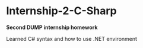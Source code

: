 # Internship-2-C-Sharp
**Second DUMP internship homework**

Learned C# syntax and how to use .NET environment 
